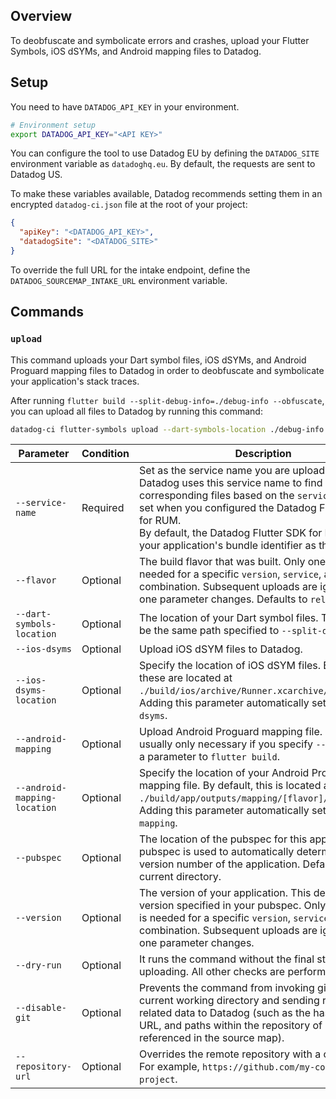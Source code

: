 ## Overview

To deobfuscate and symbolicate errors and crashes, upload your Flutter Symbols, iOS dSYMs, and Android mapping files to Datadog.

## Setup

You need to have `DATADOG_API_KEY` in your environment.

```bash
# Environment setup
export DATADOG_API_KEY="<API KEY>"
```

You can configure the tool to use Datadog EU by defining the `DATADOG_SITE` environment variable as `datadoghq.eu`. By default, the requests are sent to Datadog US.

To make these variables available, Datadog recommends setting them in an encrypted `datadog-ci.json` file at the root of your project:

```json
{
  "apiKey": "<DATADOG_API_KEY>",
  "datadogSite": "<DATADOG_SITE>"
}
```

To override the full URL for the intake endpoint, define the `DATADOG_SOURCEMAP_INTAKE_URL` environment variable.

## Commands

### `upload`

This command uploads your Dart symbol files, iOS dSYMs, and Android Proguard mapping files to Datadog in order to deobfuscate and symbolicate your application's stack traces.

After running `flutter build --split-debug-info=./debug-info --obfuscate`, you can upload all files to Datadog by running this command: 

```bash
datadog-ci flutter-symbols upload --dart-symbols-location ./debug-info --service-name com.companyname.application --ios-dsyms --android-mapping
```

| Parameter | Condition | Description |
|-----------|-----------|-------------|
| `--service-name` | Required | Set as the service name you are uploading files for. Datadog uses this service name to find corresponding files based on the `service` options set when you configured the Datadog Flutter SDK for RUM.<br>By default, the Datadog Flutter SDK for RUM uses your application's bundle identifier as the service. |
| `--flavor` | Optional | The build flavor that was built. Only one upload is needed for a specific `version`, `service`, and `flavor` combination. Subsequent uploads are ignored until one parameter changes. Defaults to `release`. |
| `--dart-symbols-location`  | Optional  | The location of your Dart symbol files. This should be the same path specified to `--split-debug-info`. |
| `--ios-dsyms` | Optional | Upload iOS dSYM files to Datadog. |
| `--ios-dsyms-location` | Optional | Specify the location of iOS dSYM files. By default, these are located at `./build/ios/archive/Runner.xcarchive/dSYMs`. Adding this parameter automatically sets `--ios-dsyms`. |
| `--android-mapping` | Optional | Upload Android Proguard mapping file. This is usually only necessary if you specify `--obfuscate` as a parameter to `flutter build`. |
| `--android-mapping-location` | Optional | Specify the location of your Android Proguard mapping file. By default, this is located at `./build/app/outputs/mapping/[flavor]/mapping.txt`. Adding this parameter automatically sets `--android-mapping`. |
| `--pubspec` | Optional | The location of the pubspec for this application. The pubspec is used to automatically determine the version number of the application. Defaults to the current directory. |
| `--version` | Optional | The version of your application. This defaults to the version specified in your pubspec. Only one upload is needed for a specific `version`, `service`, and `flavor` combination. Subsequent uploads are ignored until one parameter changes. |
| `--dry-run` | Optional | It runs the command without the final step of uploading. All other checks are performed. |
| `--disable-git`    | Optional   | Prevents the command from invoking git in the current working directory and sending repository-related data to Datadog (such as the hash, remote URL, and paths within the repository of sources referenced in the source map). |
| `--repository-url` | Optional | Overrides the remote repository with a custom URL. For example, `https://github.com/my-company/my-project`. |

